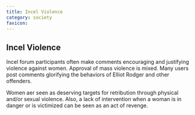 ```yaml
---
title: Incel Violence
category: society
favicon: 
---
```


## Incel Violence

Incel forum participants often make comments encouraging and justifying violence against women. Approval of mass violence is mixed. Many users post comments glorifying the behaviors of Elliot Rodger and other offenders.

Women aer seen as deserving targets for retribution through physical and/or sexual violence. Also, a lack of intervention when a woman is in danger or is victimized can be seen as an act of revenge.
